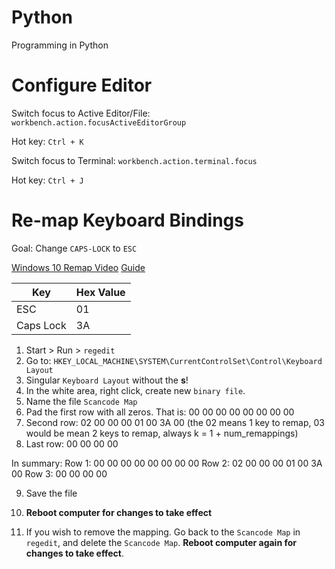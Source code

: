 # Python
Programming in Python


# Configure Editor

Switch focus to Active Editor/File: `workbench.action.focusActiveEditorGroup`

Hot key: `Ctrl + K`

Switch focus to Terminal: `workbench.action.terminal.focus`

Hot key: `Ctrl + J`

# Re-map Keyboard Bindings

Goal: Change `CAPS-LOCK` to `ESC`

[Windows 10 Remap Video](https://www.youtube.com/watch?v=PlPoG7MAt_g)
[Guide](https://vim.fandom.com/wiki/Map_caps_lock_to_escape_in_Windows)

|Key| Hex Value|
|---|---|
|ESC| 01|
|Caps Lock | 3A|

1) Start > Run > `regedit`
2) Go to: `HKEY_LOCAL_MACHINE\SYSTEM\CurrentControlSet\Control\Keyboard Layout`
3) Singular `Keyboard Layout` without the **s**!
4) In the white area, right click, create new `binary file`. 
5) Name the file `Scancode Map`
6) Pad the first row with all zeros. That is: 00 00 00 00 00 00 00 00
7) Second row: 02 00 00 00 01 00 3A 00 (the 02 means 1 key to remap, 03 would be mean 2 keys to remap, always k = 1 + num_remappings)
8) Last row: 00 00 00 00

In summary:
Row 1: 00 00 00 00 00 00 00 00
Row 2: 02 00 00 00 01 00 3A 00
Row 3: 00 00 00 00

9) Save the file
10) **Reboot computer for changes to take effect**

11) If you wish to remove the mapping. Go back to the `Scancode Map` in `regedit`, and delete the `Scancode Map`. **Reboot computer again for changes to take effect**.







